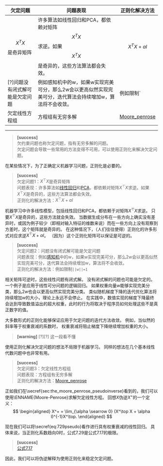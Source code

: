 

|欠定问题|问题表现|正则化解决方法|
|---|---|---|
|$$X^TX$$是奇异矩阵|许多算法如线性回归和PCA，都依赖对矩阵$$X^TX$$求逆。如果$$X^TX$$是奇异的，这些方法算法都会失效。|$$X^TX + aI$$|
|[?]问题没有闭式解可能是欠定问题|例如感知机中的w，如果w实现完美可分，那么2w会以更高似然实现完美可分，迭代算法会持续增加w，算法将不会收敛。|例如限制`||w||=1`|
|欠定线性方程组|方程组有无穷多解|[Moore_penrose](https://windmising.gitbook.io/mathematics-basic-for-ml/xian-xing-dai-shu/svd)|


--------------------------------------

> **[success]**  
欠约束问题也称欠定问题，指有无穷多解的问题。  
欠定问题会导致一些常用的方法变得不可用，可以使用正则化来解决欠定问题。  

在某些情况下，为了正确定义机器学习问题，正则化是必要的。  
> **[success]**  
欠定问题1：$X^\top X$是奇异矩阵  
问题表现：许多算法如[线性回归](https://windmising.gitbook.io/liu-yu-bo-play-with-machine-learning/5-1)和[PCA](https://windmising.gitbook.io/liu-yu-bo-play-with-machine-learning/7-1)，都依赖对矩阵$X^\top X$求逆。如果$X^\top X$是奇异的，这些方法算法都会失效。  
正则化的解决方法：$X^\top X + aI$  

机器学习中许多线性模型，包括线性回归和PCA，都依赖于对矩阵$X^\top X$求逆。
只要$X^\top X$是奇异的，这些方法就会失效。
当数据生成分布在一些方向上确实没有差异时，或因为例子较少（即相对输入特征的维数来说）而在一些方向上没有观察到方差时，这个矩阵就是奇异的。
在这种情况下，（人们往往使得）正则化的许多形式对应求逆$X^\top X + \alpha I$。
（因为）这个正则化矩阵可以保证是可逆的。

> **[success]**  
欠定问题2：问题没有闭式解可能是欠定问题   
问题表现：例如[感知机](https://windmissing.github.io/LiHang-TongJiXueXiFangFa/Chapter2/perceptron.html)中的w，如果w实现完美可分，那么2w会以更高似然实现完美可分，迭代算法会持续增加w，算法将不会收敛。    
正则化的解决方法：例如限制`||w||=1`  

相关矩阵可逆时，这些线性问题有闭式解。
没有闭式解的问题也可能是欠定的。
一个例子是应用于线性可分问题的逻辑回归。
如果权重向量$w$能够实现完美分类，那么$2 w$也会以更高似然实现完美分类。
类似随机梯度下降的迭代优化算法将持续增加$w$的大小，理论上永远不会停止。
在实践中，数值实现的梯度下降最终会达到导致数值溢出的超大权重，此时的行为将取决于程序员如何处理这些不是真正数字的值。

大多数形式的正则化能够保证应用于欠定问题的迭代方法收敛。
例如，当似然的斜率等于权重衰减的系数时， 权重衰减将阻止梯度下降继续增加权重的大小。  
> **[warning]** [?][?] 这一段看不懂   

使用正则化解决欠定问题的想法不局限于机器学习。
同样的想法在几个基本线性代数问题中也非常有用。

> **[success]**  
欠定问题3：欠定线性方程组  
问题表现：方程组有无穷多解  
正则化的解决方法：[Moore_penrose](https://windmising.gitbook.io/mathematics-basic-for-ml/xian-xing-dai-shu/svd)

正如我们在\secref{sec:the_moore_penrose_pseudoinverse}看到的，我们可以使用\ENNAME{Moore-Penrose}求解欠定线性方程。 
回想$X$伪逆$X^+$的一个定义：  
$$
\begin{aligned} 
 X^+ = \lim_{\alpha \searrow 0} (X^\top X + \alpha I)^{-1}X^\top.
\end{aligned}
$$

现在我们可以将\secref{eq:729pseudo}看作进行具有权重衰减的线性回归。
具体来说，当正则化系数趋向0时，公式7.29是公式7.17的极限。  
> **[success]**  
[公式7.17](https://windmissing.github.io/Bible-DeepLearning/Chapter7/1ParameterNormPenalties/1L2.html)  

因此，我们可以将伪逆解释为使用正则化来稳定欠定问题。